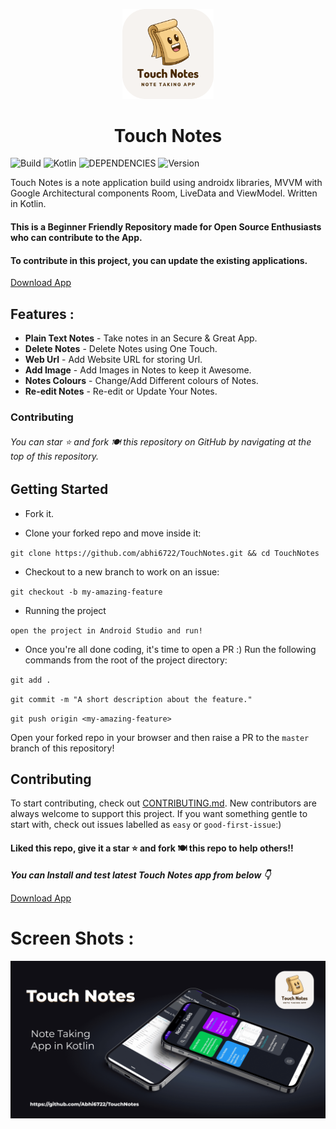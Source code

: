 <p align="center">
    <a href="https://github.com/Abhi6722/TouchNotes">
        <img alt="Kotlin Calculator" src="https://github.com/Abhi6722/TouchNotes/blob/master/.github/logo.png" width="146">
    </a>
</p>

<h1 align="center">
    Touch Notes
</h1>

![Build](https://img.shields.io/badge/Build-Passing-success?https://img.shields.io/endpoint?&style=for-the-badge)
![Kotlin](https://img.shields.io/badge/Made_with-Kotlin-blueviolet?style=for-the-badge)
![DEPENDENCIES](https://img.shields.io/badge/Kotlin-androidx_libraries-green?&style=for-the-badge)
![Version](https://img.shields.io/badge/Version-v1-fcba03?style=for-the-badge)

Touch Notes is a note application build using androidx libraries, MVVM with Google Architectural components Room, LiveData and ViewModel.
Written in Kotlin.
#### This is a Beginner Friendly Repository made for Open Source Enthusiasts who can contribute to the App. 
#### To contribute in this project, you can update the existing applications.

<a id="raw-url" href="https://github.com/Abhi6722/TouchNotes/releases/download/v1/TouchNotes.apk">Download App</a>


## Features :

- **Plain Text Notes** - Take notes in an Secure & Great App.
- **Delete Notes** - Delete Notes using One Touch.
- **Web Url** - Add Website URL for storing Url.
- **Add Image** - Add Images in Notes to keep it Awesome.
- **Notes Colours** - Change/Add Different colours of Notes.
- **Re-edit Notes** - Re-edit or Update Your Notes.

### Contributing
###### You can star ⭐ and fork 🍽️ this repository on GitHub by navigating at the top of this repository.

## Getting Started
* Fork it.

* Clone your forked repo and move inside it:

`git clone https://github.com/abhi6722/TouchNotes.git && cd TouchNotes`

* Checkout to a new branch to work on an issue:

`git checkout -b my-amazing-feature`

* Running the project

`open the project in Android Studio and run!`
<br/>

* Once you're all done coding, it's time to open a PR :)
Run the following commands from the root of the project directory:

`git add .`

`git commit -m "A short description about the feature."`

`git push origin <my-amazing-feature>`

Open your forked repo in your browser and then raise a PR to the `master` branch of this repository!


## Contributing
To start contributing, check out [CONTRIBUTING.md](https://github.com/Abhi6722/TouchNotes/blob/master/Contributing.md). New contributors are always welcome to support this project. If you want something gentle to start with, check out issues labelled as `easy` or `good-first-issue`:) 


#### Liked this repo, give it a star ⭐ and fork 🍽️ this repo to help others!!

***You can Install and test latest Touch Notes app from below 👇*** <br> 

<a id="raw-url" href="https://github.com/Abhi6722/TouchNotes/releases/download/v1/TouchNotes.apk">Download App</a>

# Screen Shots :

<p align="center"> <img src="https://github.com/Abhi6722/TouchNotes/blob/master/.github/banner.png" width="700"> </p>
